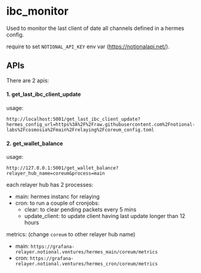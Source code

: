 # ibc_monitor

Used to monitor the last client of date all channels defined in a hermes config.

require to set `NOTIONAL_API_KEY` env var (https://notionalapi.net/).

## APIs

There are 2 apis:

#### 1. get_last_ibc_client_update

usage:
```console
http://localhost:5001/get_last_ibc_client_update?hermes_config_url=https%3A%2F%2Fraw.githubusercontent.com%2Fnotional-labs%2Fcosmosia%2Fmain%2Frelaying%2Fcoreum_config.toml
```

#### 2. get_wallet_balance

usage:
```console
http://127.0.0.1:5001/get_wallet_balance?relayer_hub_name=coreum&process=main
```

each relayer hub has 2 processes: 
- main: hermes instanc for relaying 
- cron: to run a couple of cronjobs:
    - clear: to clear pending packets every 5 mins
    - update_client: to update client having last update longer than 12 hours

metrics: (change `coreum` to other relayer hub name)
- main: `https://grafana-relayer.notional.ventures/hermes_main/coreum/metrics`
- cron: `https://grafana-relayer.notional.ventures/hermes_cron/coreum/metrics`

